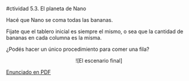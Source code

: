 #ctividad 5.3. El planeta de Nano

Hacé que Nano se coma todas las bananas.

Fijate que el tablero inicial es siempre el mismo, o sea que la cantidad de bananas en cada columna es la misma.

¿Podés hacer un único procedimiento para comer una fila?


<center>
![El escenario final]
</center>


[Enunciado en PDF][PDF]

[PDF]:
https://raw.githubusercontent.com/gobstones/laprogramacionysudidactica2/master/Proyectos/5.Par%C3%A1metros%20en%20procedimientos%20y%20funciones/5.3.El%20planeta%20de%20Nano/resources/description.pdf "Enunciado de 'El planeta de Nano' en PDF"